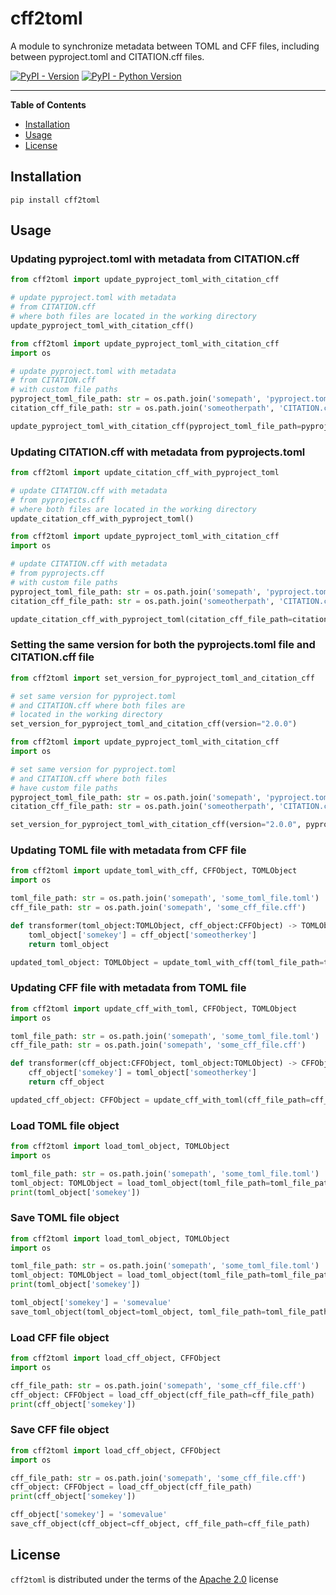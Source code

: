 # cff2toml

A module to synchronize metadata between TOML and CFF files, including between pyproject.toml and CITATION.cff files.

[![PyPI - Version](https://img.shields.io/pypi/v/cff2toml.svg)](https://pypi.org/project/cff2toml)
[![PyPI - Python Version](https://img.shields.io/pypi/pyversions/cff2toml.svg)](https://pypi.org/project/cff2toml)

---

**Table of Contents**

- [Installation](#installation)
- [Usage](#usage)
- [License](#license)

## Installation

```console
pip install cff2toml
```

## Usage

### Updating pyproject.toml with metadata from CITATION.cff

```python
from cff2toml import update_pyproject_toml_with_citation_cff

# update pyproject.toml with metadata
# from CITATION.cff
# where both files are located in the working directory
update_pyproject_toml_with_citation_cff()
```

```python
from cff2toml import update_pyproject_toml_with_citation_cff
import os

# update pyproject.toml with metadata
# from CITATION.cff
# with custom file paths
pyproject_toml_file_path: str = os.path.join('somepath', 'pyproject.toml')
citation_cff_file_path: str = os.path.join('someotherpath', 'CITATION.cff')

update_pyproject_toml_with_citation_cff(pyproject_toml_file_path=pyproject_toml_file_path, citation_cff_file_path=citation_cff_file_path)
```

### Updating CITATION.cff with metadata from pyprojects.toml

```python
from cff2toml import update_citation_cff_with_pyproject_toml

# update CITATION.cff with metadata
# from pyprojects.cff
# where both files are located in the working directory
update_citation_cff_with_pyproject_toml()
```

```python
from cff2toml import update_pyproject_toml_with_citation_cff
import os

# update CITATION.cff with metadata
# from pyprojects.cff
# with custom file paths
pyproject_toml_file_path: str = os.path.join('somepath', 'pyproject.toml')
citation_cff_file_path: str = os.path.join('someotherpath', 'CITATION.cff')

update_citation_cff_with_pyproject_toml(citation_cff_file_path=citation_cff_file_path, pyproject_toml_file_path=pyproject_toml_file_path)
```

### Setting the same version for both the pyprojects.toml file and CITATION.cff file

```python
from cff2toml import set_version_for_pyproject_toml_and_citation_cff

# set same version for pyproject.toml
# and CITATION.cff where both files are
# located in the working directory
set_version_for_pyproject_toml_and_citation_cff(version="2.0.0")
```

```python
from cff2toml import update_pyproject_toml_with_citation_cff
import os

# set same version for pyproject.toml
# and CITATION.cff where both files
# have custom file paths
pyproject_toml_file_path: str = os.path.join('somepath', 'pyproject.toml')
citation_cff_file_path: str = os.path.join('someotherpath', 'CITATION.cff')

set_version_for_pyproject_toml_with_citation_cff(version="2.0.0", pyproject_toml_file_path=pyproject_toml_file_path, citation_cff_file_path=citation_cff_file_path)
```

### Updating TOML file with metadata from CFF file

```python
from cff2toml import update_toml_with_cff, CFFObject, TOMLObject
import os

toml_file_path: str = os.path.join('somepath', 'some_toml_file.toml')
cff_file_path: str = os.path.join('somepath', 'some_cff_file.cff')

def transformer(toml_object:TOMLObject, cff_object:CFFObject) -> TOMLObject:
    toml_object['somekey'] = cff_object['someotherkey']
    return toml_object

updated_toml_object: TOMLObject = update_toml_with_cff(toml_file_path=toml_file_path, cff_file_path=cff_file_path,  transform_toml_object_func=transformer)
```

### Updating CFF file with metadata from TOML file

```python
from cff2toml import update_cff_with_toml, CFFObject, TOMLObject
import os

toml_file_path: str = os.path.join('somepath', 'some_toml_file.toml')
cff_file_path: str = os.path.join('somepath', 'some_cff_file.cff')

def transformer(cff_object:CFFObject, toml_object:TOMLObject) -> CFFObject:
    cff_object['somekey'] = toml_object['someotherkey']
    return cff_object

updated_cff_object: CFFObject = update_cff_with_toml(cff_file_path=cff_file_path, toml_file_path=toml_file_path, transform_cff_object_func=transformer)
```

### Load TOML file object

```python
from cff2toml import load_toml_object, TOMLObject
import os

toml_file_path: str = os.path.join('somepath', 'some_toml_file.toml')
toml_object: TOMLObject = load_toml_object(toml_file_path=toml_file_path)
print(toml_object['somekey'])
```

### Save TOML file object

```python
from cff2toml import load_toml_object, TOMLObject
import os

toml_file_path: str = os.path.join('somepath', 'some_toml_file.toml')
toml_object: TOMLObject = load_toml_object(toml_file_path=toml_file_path)
print(toml_object['somekey'])

toml_object['somekey'] = 'somevalue'
save_toml_object(toml_object=toml_object, toml_file_path=toml_file_path)

```

### Load CFF file object

```python
from cff2toml import load_cff_object, CFFObject
import os

cff_file_path: str = os.path.join('somepath', 'some_cff_file.cff')
cff_object: CFFObject = load_cff_object(cff_file_path=cff_file_path)
print(cff_object['somekey'])
```

### Save CFF file object

```python
from cff2toml import load_cff_object, CFFObject
import os

cff_file_path: str = os.path.join('somepath', 'some_cff_file.cff')
cff_object: CFFObject = load_cff_object(cff_file_path)
print(cff_object['somekey'])

cff_object['somekey'] = 'somevalue'
save_cff_object(cff_object=cff_object, cff_file_path=cff_file_path)
```

## License

`cff2toml` is distributed under the terms of the [Apache 2.0](https://spdx.org/licenses/Apache-2.0.html) license
